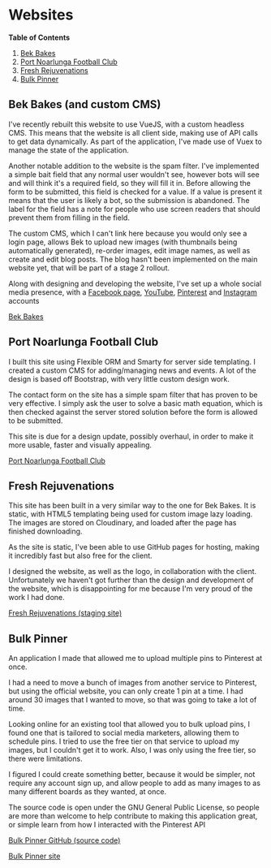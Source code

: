# Websites

**Table of Contents**
1. [Bek Bakes](https://github.com/lukedenton/portfolio/tree/master/websites#bek-bakes)
2. [Port Noarlunga Football Club](https://github.com/lukedenton/portfolio/tree/master/websites#port-noarlunga-football-club)
3. [Fresh Rejuvenations](https://github.com/lukedenton/portfolio/tree/master/websites#fresh-rejuvenations)
4. [Bulk Pinner](https://github.com/lukedenton/portfolio/tree/master/websites#bulk-pinner)
 
## Bek Bakes (and custom CMS)

I've recently rebuilt this website to use VueJS, with a custom headless CMS. This means that the website is all client side,
making use of API calls to get data dynamically. As part of the application, I've made use of Vuex to manage the state
of the application.

Another notable addition to the website is the spam filter. I've implemented a simple bait field that any normal user
wouldn't see, however bots will see and will think it's a required field, so they will fill it in. Before allowing the
form to be submitted, this field is checked for a value. If a value is present it means that the user is likely a bot, so the
submission is abandoned. The label for the field has a note for people who use screen readers that should prevent them
from filling in the field.

The custom CMS, which I can't link here because you would only see a login page, allows Bek to upload new images (with
thumbnails being automatically generated), re-order images, edit image names, as well as create and edit blog posts. The blog hasn't
been implemented on the main website yet, that will be part of a stage 2 rollout.

Along with designing and developing the website, I've set up a whole social media presence, with a [Facebook page](https://www.facebook.com/BekBakesSA),
[YouTube](https://www.youtube.com/channel/UCfDWd_I72C86Kk50TIjoH8g), [Pinterest](https://au.pinterest.com/bekbakes/)
and [Instagram](https://www.instagram.com/bek_bakes/) accounts

[Bek Bakes](http://www.bekbakes.com)

## Port Noarlunga Football Club

I built this site using Flexible ORM and Smarty for server side templating. I created a custom CMS for adding/managing news and
events. A lot of the design is based off Bootstrap, with very little custom design work.

The contact form on the site has a simple spam filter that has proven to be very effective. I simply ask the user to solve
a basic math equation, which is then checked against the server stored solution before the form is allowed to be submitted.

This site is due for a design update, possibly overhaul, in order to make it more usable, faster and visually appealing.

[Port Noarlunga Football Club](http://www.pnfc.org.au)

## Fresh Rejuvenations

This site has been built in a very similar way to the one for Bek Bakes. It is static, with HTML5 templating being used
for custom image lazy loading. The images are stored on Cloudinary, and loaded after the page has finished downloading.

As the site is static, I've been able to use GitHub pages for hosting, making it incredibly fast but also free for the client.

I designed the website, as well as the logo, in collaboration with the client. Unfortunately we haven't got further than
the design and development of the website, which is disappointing for me because I'm very proud of the work I had done.

[Fresh Rejuvenations (staging site)](http://freshrejuvenations.github.io/site/)

## Bulk Pinner

An application I made that allowed me to upload multiple pins to Pinterest at once.

I had a need to move a bunch of images from another service to Pinterest, but using the official website, you can only create 1 pin at a time. I had around 30 images that I wanted to move, so that was going to take a lot of time.

Looking online for an existing tool that allowed you to bulk upload pins, I found one that is tailored to social media marketers, allowing them to schedule pins. I tried to use the free tier on that service to upload my images, but I couldn't get it to work. Also, I was only using the free tier, so there were limitations.

I figured I could create something better, because it would be simpler, not require any account sign up, and allow people to add as many images to as many different boards as they wanted, at once.

The source code is open under the GNU General Public License, so people are more than welcome to help contribute to making this application great, or simple learn from how I interacted with the Pinterest API

[Bulk Pinner GitHub (source code)](https://github.com/bulkpinner/bulkpinner)

[Bulk Pinner site](https://bulkpinner.app)
